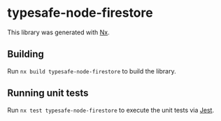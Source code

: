 # typesafe-node-firestore

This library was generated with [Nx](https://nx.dev).

## Building

Run `nx build typesafe-node-firestore` to build the library.

## Running unit tests

Run `nx test typesafe-node-firestore` to execute the unit tests via [Jest](https://jestjs.io).
